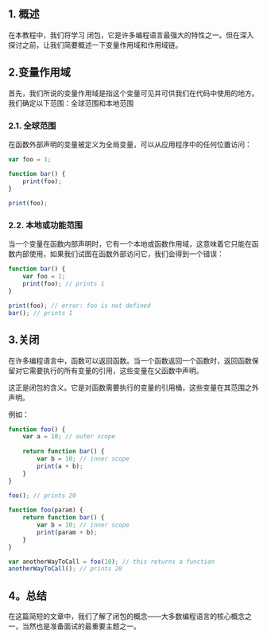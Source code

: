 ## 1. 概述

在本教程中，我们将学习 闭包，它是许多编程语言最强大的特性之一。但在深入探讨之前，让我们简要概述一下变量作用域和作用域链。

## 2.变量作用域

首先，我们所说的变量作用域是指这个变量可见并可供我们在代码中使用的地方。我们确定以下范围：全球范围和本地范围

### 2.1. 全球范围

在函数外部声明的变量被定义为全局变量，可以从应用程序中的任何位置访问：

```javascript
var foo = 1;

function bar() {
    print(foo);
}
  
print(foo);
```

### 2.2. 本地或功能范围

当一个变量在函数内部声明时，它有一个本地或函数作用域，这意味着它只能在函数内部使用，如果我们试图在函数外部访问它，我们会得到一个错误：

```javascript
function bar() {
    var foo = 1;
    print(foo); // prints 1
}

print(foo); // error: foo is not defined
bar(); // prints 1

```

## 3.关闭

在许多编程语言中，函数可以返回函数。当一个函数返回一个函数时，返回函数保留对它需要执行的所有变量的引用，这些变量在父函数中声明。

这正是闭包的含义。它是对函数需要执行的变量的引用桶，这些变量在其范围之外声明。 

例如：

```javascript
function foo() {
    var a = 10; // outer scope
    
    return function bar() {
        var b = 10; // inner scope
        print(a + b); 
    } 
}
  
foo(); // prints 20

function foo(param) {
    return function bar() {
        var b = 10; // inner scope
        print(param + b); 
    } 
}

var anotherWayToCall = foo(10); // this returns a function
anotherWayToCall(); // prints 20
```

## 4。总结

在这篇简短的文章中，我们了解了闭包的概念——大多数编程语言的核心概念之一，当然也是准备面试的最重要主题之一。